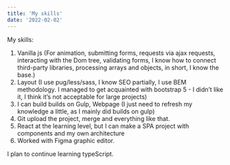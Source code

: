 ```yaml
---
title: 'My skills'
date: '2022-02-02'
---
```


My skills:
1) Vanilla js (For animation, submitting forms, requests via ajax requests, interacting with the Dom tree, validating forms, I know how to connect third-party libraries, processing arrays and objects, in short, I know the base.)
2) Layout (I use pug/less/sass, I know SEO partially, I use BEM methodology. I managed to get acquainted with bootstrap 5 - I didn’t like it, I think it’s not acceptable for large projects)
3) I can build builds on Gulp, Webpage (I just need to refresh my knowledge a little, as I mainly did builds on gulp)
4) Git upload the project, merge and everything like that.
5) React at the learning level, but I can make a SPA project with components and my own architecture
6) Worked with Figma graphic editor.

I plan to continue learning typeScript.